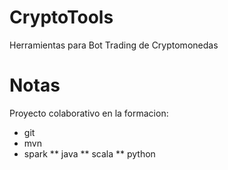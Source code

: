 # CryptoTools
Herramientas para Bot Trading de Cryptomonedas



# Notas 
Proyecto colaborativo en la formacion:
* git
* mvn
* spark
** java
** scala
** python

